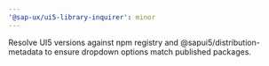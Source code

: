 ```yaml
---
'@sap-ux/ui5-library-inquirer': minor
---
```


Resolve UI5 versions against npm registry and @sapui5/distribution-metadata to ensure dropdown options match published packages.
